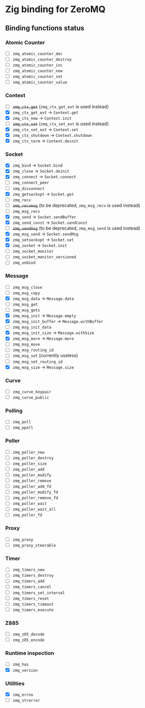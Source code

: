 # Zig binding for ZeroMQ

## Binding functions status

### Atomic Counter

- [ ] `zmq_atomic_counter_dec`
- [ ] `zmq_atomic_counter_destroy`
- [ ] `zmq_atomic_counter_inc`
- [ ] `zmq_atomic_counter_new`
- [ ] `zmq_atomic_counter_set`
- [ ] `zmq_atomic_counter_value`

### Context

- [ ] ~~`zmq_ctx_get`~~ (`zmq_ctx_get_ext` is used instead)
- [X] `zmq_ctx_get_ext` -> `Context.get`
- [X] `zmq_ctx_new` -> `Context.init`
- [ ] ~~`zmq_ctx_set`~~ (`zmq_ctx_set_ext` is used instead)
- [X] `zmq_ctx_set_ext` -> `Context.set`
- [X] `zmq_ctx_shutdown` -> `Context.shutdown`
- [X] `zmq_ctx_term` -> `Context.deinit`

### Socket

- [X] `zmq_bind` -> `Socket.bind`
- [X] `zmq_close` -> `Socket.deinit`
- [X] `zmq_connect` -> `Socket.connect`
- [ ] `zmq_connect_peer`
- [ ] `zmq_disconnect`
- [X] `zmq_getsockopt` -> `Socket.get`
- [ ] `zmq_recv`
- [ ] ~~`zmq_recvmsg`~~ (to be deprecated, `zmq_msg_recv` is used instead)
- [ ] `zmq_msg_recv`
- [X] `zmq_send` -> `Socket.sendBuffer`
- [X] `zmq_send_const` -> `Socket.sendConst`
- [ ] ~~`zmq_sendmsg`~~ (to be deprecated, `zmq_msg_send` is used instead)
- [X] `zmq_msg_send` -> `Socket.sendMsg`
- [X] `zmq_setsockopt` -> `Socket.set`
- [X] `zmq_socket` -> `Socket.init`
- [ ] `zmq_socket_monitor`
- [ ] `zmq_socket_monitor_versioned`
- [ ] `zmq_unbind`

### Message

- [ ] `zmq_msg_close`
- [ ] `zmq_msg_copy`
- [X] `zmq_msg_data` -> `Message.data`
- [ ] `zmq_msg_get`
- [ ] `zmq_msg_gets`
- [X] `zmq_msg_init` -> `Message.empty`
- [X] `zmq_msg_init_buffer` -> `Message.withBuffer`
- [ ] `zmq_msg_init_data`
- [X] `zmq_msg_init_size` -> `Message.withSize`
- [X] `zmq_msg_more` -> `Message.more`
- [ ] `zmq_msg_move`
- [ ] `zmq_msg_routing_id`
- [ ] `zmq_msg_set` (currently useless)
- [ ] `zmq_msg_set_routing_id`
- [X] `zmq_msg_size` -> `Message.size`

### Curve

- [ ] `zmq_curve_keypair`
- [ ] `zmq_curve_public`

### Polling

- [ ] `zmq_poll`
- [ ] `zmq_ppoll`

### Poller

- [ ] `zmq_poller_new`
- [ ] `zmq_poller_destroy`
- [ ] `zmq_poller_size`
- [ ] `zmq_poller_add`
- [ ] `zmq_poller_modify`
- [ ] `zmq_poller_remove`
- [ ] `zmq_poller_add_fd`
- [ ] `zmq_poller_modify_fd`
- [ ] `zmq_poller_remove_fd`
- [ ] `zmq_poller_wait`
- [ ] `zmq_poller_wait_all`
- [ ] `zmq_poller_fd`

### Proxy

- [ ] `zmq_proxy`
- [ ] `zmq_proxy_steerable`

### Timer

- [ ] `zmq_timers_new`
- [ ] `zmq_timers_destroy`
- [ ] `zmq_timers_add`
- [ ] `zmq_timers_cancel`
- [ ] `zmq_timers_set_interval`
- [ ] `zmq_timers_reset`
- [ ] `zmq_timers_timeout`
- [ ] `zmq_timers_execute`

### Z885

- [ ] `zmq_z85_decode`
- [ ] `zmq_z85_encode`

### Runtime inspection

- [ ] `zmq_has`
- [X] `zmq_version`

### Utilities

- [X] `zmq_errno`
- [ ] `zmq_strerror`

